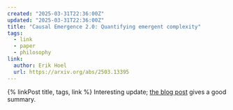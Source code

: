 ```yaml
---
created: "2025-03-31T22:36:00Z"
updated: "2025-03-31T22:36:00Z"
title: "Causal Emergence 2.0: Quantifying emergent complexity"
tags:
  - link
  - paper
  - philosophy
link:
  author: Erik Hoel
  url: https://arxiv.org/abs/2503.13395
---
```


{% linkPost title, tags, link %} Interesting update; [the blog post](https://www.theintrinsicperspective.com/p/now-published-my-new-theory-of-emergence) gives a good summary.
